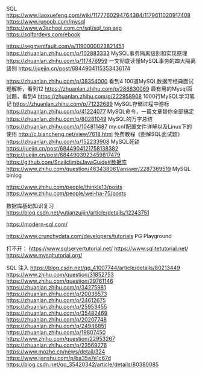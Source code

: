 SQL
https://www.liaoxuefeng.com/wiki/1177760294764384/1179611020917408
https://www.runoob.com/mysql
https://www.w3school.com.cn/sql/sql_top.asp
https://sqlfordevs.com/ebook


https://segmentfault.com/a/1190000023821451
https://zhuanlan.zhihu.com/p/102883333
MySQL事务隔离级别和实现原理 https://zhuanlan.zhihu.com/p/117476959
一文彻底读懂MySQL事务的四大隔离级别 https://juejin.cn/post/6844904115353436174

https://zhuanlan.zhihu.com/p/38354000 看到4
100道MySQL数据库经典面试题解析，看到12 https://zhuanlan.zhihu.com/p/286830069
最有用的Mysql面试题，看到4 https://zhuanlan.zhihu.com/p/222958908
1000行MySQL学习笔记 https://zhuanlan.zhihu.com/p/71232689
MySQL存储过程中游标 https://zhuanlan.zhihu.com/p/41224077
MySQL命令，一篇文章替你全部搞定 https://zhuanlan.zhihu.com/p/80281049
MySQL的万字总结 https://zhuanlan.zhihu.com/p/104811487
my.cnf配置文件详解以及Linux下的使用 http://c.biancheng.net/view/7618.html
免费教程《图解SQL面试题》 https://zhuanlan.zhihu.com/p/152233908
MySQL死锁 https://juejin.cn/post/6844904121758138382 https://juejin.cn/post/6844903923459817479
https://github.com/Snailclimb/JavaGuide#数据库
https://www.zhihu.com/question/463438061/answer/2287369519 MySQL binlog

https://www.zhihu.com/people/thinkle13/posts
https://www.zhihu.com/people/wei-ha-75/posts

数据库基础知识复习 https://blog.csdn.net/yutianzuijin/article/details/12243751

https://modern-sql.com/

https://www.crunchydata.com/developers/tutorials PG Playground

打不开：
https://www.sqlservertutorial.net/
https://www.sqlitetutorial.net/
https://www.mysqltutorial.org/

SQL 注入
https://blog.csdn.net/qq_41007744/article/details/80213449
https://www.zhihu.com/question/31852753
https://www.zhihu.com/question/29761146
https://zhuanlan.zhihu.com/p/34275981
https://zhuanlan.zhihu.com/p/20036573
https://zhuanlan.zhihu.com/p/24612675
https://zhuanlan.zhihu.com/p/25953455
https://zhuanlan.zhihu.com/p/35482469
https://zhuanlan.zhihu.com/p/20207748
https://zhuanlan.zhihu.com/p/24946851
https://zhuanlan.zhihu.com/p/19807450
https://www.zhihu.com/question/22953267
https://zhuanlan.zhihu.com/p/23569276
https://www.mozhe.cn/news/detail/324
https://www.jianshu.com/p/ba35a7e1c67d
https://blog.csdn.net/qq_35420342/article/details/80380085
